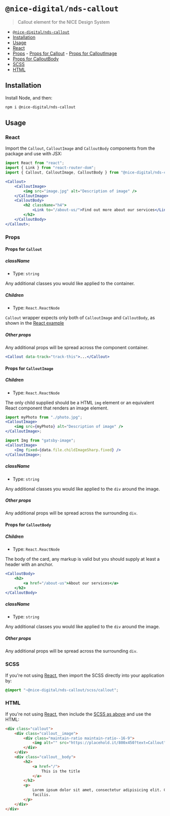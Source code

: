 # `@nice-digital/nds-callout`

> Callout element for the NICE Design System

- [`@nice-digital/nds-callout`](#nice-digitalcallout)
- [Installation](#installation)
- [Usage](#usage)
- [React](#react)
- [Props](#props) - [Props for Callout](#props-for-callout) - [Props for CalloutImage](#props-for-calloutimage)
- [Props for CalloutBody](#props-for-calloutbody)
- [SCSS](#scss)
- [HTML](#html)

## Installation

Install Node, and then:

```sh
npm i @nice-digital/nds-callout
```

## Usage

### React

Import the `Callout`, `CalloutImage` and `CalloutBody` components from the package and use with JSX:

```jsx
import React from "react";
import { Link } from "react-router-dom";
import { Callout, CalloutImage, CalloutBody } from "@nice-digital/nds-callout";

<Callout>
	<CalloutImage>
		<img src="image.jpg" alt="Description of image" />
	</CalloutImage>
	<CalloutBody>
		<h2 className="h4">
			<Link to="/about-us/">Find out more about our services</Link>
		</h2>
	</CalloutBody>
</Callout>;
```

### Props

#### Props for `Callout`

##### className

- Type: `string`

Any additional classes you would like applied to the container.

##### Children

- Type: `React.ReactNode`

`Callout` wrapper expects only both of `CalloutImage` and `CalloutBody`, as shown in the [React example](#react)

##### Other props

Any additional props will be spread across the component container.

```jsx
<Callout data-track="track-this">...</Callout>
```

#### Props for `CalloutImage`

##### Children

- Type: `React.ReactNode`

The only child supplied should be a HTML `img` element or an equivalent React component that renders an image element.

```jsx
import myPhoto from "./photo.jpg";
<CalloutImage>
	<img src={myPhoto} alt="Description of image" />
</CalloutImage>;
```

```jsx
import Img from "gatsby-image";
<CalloutImage>
	<Img fixed={data.file.childImageSharp.fixed} />
</CalloutImage>;
```

##### className

- Type: `string`

Any additional classes you would like applied to the `div` around the image.

##### Other props

Any additional props will be spread across the surrounding `div`.

#### Props for `CalloutBody`

##### Children

- Type: `React.ReactNode`

The body of the card, any markup is valid but you should supply at least a header with an anchor.

```jsx
<CalloutBody>
	<h2>
		<a href="/about-us">About our services</a>
	</h2>
</CalloutBody>
```

##### className

- Type: `string`

Any additional classes you would like applied to the `div` around the image.

##### Other props

Any additional props will be spread across the surrounding `div`.

### SCSS

If you're not using [React](#react), then import the SCSS directly into your application by:

```scss
@import "~@nice-digital/nds-callout/scss/callout";
```

### HTML

If you're not using [React](#react), then include the [SCSS as above](#scss) and use the HTML:

```html
<div class="callout">
	<div class="callout__image">
		<div class="maintain-ratio maintain-ratio--16-9">
			<img alt="" src="https://placehold.it/800x450?text=Callout" />
		</div>
	</div>
	<div class="callout__body">
		<h2>
			<a href="/">
				This is the title
			</a>
		</h2>
		<p>
			Lorem ipsum dolor sit amet, consectetur adipisicing elit. Consequuntur,
			facilis.
		</p>
	</div>
</div>
```
